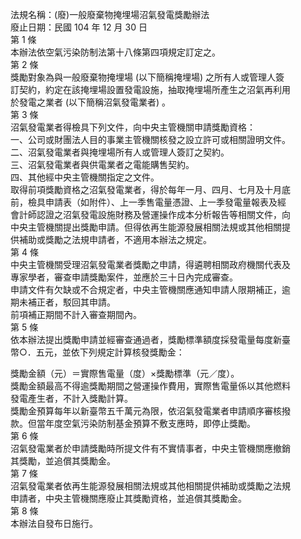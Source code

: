法規名稱：(廢)一般廢棄物掩埋場沼氣發電獎勵辦法  
廢止日期：民國 104 年 12 月 30 日  
第 1 條  
本辦法依空氣污染防制法第十八條第四項規定訂定之。  
第 2 條  
獎勵對象為與一般廢棄物掩埋場 (以下簡稱掩埋場) 之所有人或管理人簽  
訂契約，約定在該掩埋場設置發電設施，抽取掩埋場所產生之沼氣再利用  
於發電之業者 (以下簡稱沼氣發電業者) 。  
第 3 條  
沼氣發電業者得檢具下列文件，向中央主管機關申請獎勵資格：  
一、公司或財團法人目的事業主管機關核發之設立許可或相關證明文件。  
二、沼氣發電業者與掩埋場所有人或管理人簽訂之契約。  
三、沼氣發電業者與供電業者之電能購售契約。  
四、其他經中央主管機關指定之文件。  
取得前項獎勵資格之沼氣發電業者，得於每年一月、四月、七月及十月底  
前，檢具申請表（如附件）、上一季售電量憑證、上一季發電量報表及經  
會計師認證之沼氣發電設施財務及營運操作成本分析報告等相關文件，向  
中央主管機關提出獎勵申請。但得依再生能源發展相關法規或其他相關提  
供補助或獎勵之法規申請者，不適用本辦法之規定。  
第 4 條  
中央主管機關受理沼氣發電業者獎勵之申請，得遴聘相關政府機關代表及  
專家學者，審查申請獎勵案件，並應於三十日內完成審查。  
申請文件有欠缺或不合規定者，中央主管機關應通知申請人限期補正，逾  
期未補正者，駁回其申請。  
前項補正期間不計入審查期間內。  
第 5 條  
依本辦法提出獎勵申請並經審查通過者，獎勵標準額度採發電量每度新臺  
幣○．五元，並依下列規定計算核發獎勵金：  


獎勵金額（元）＝實際售電量（度）×獎勵標準（元／度）。  
獎勵金額最高不得逾獎勵期間之營運操作費用，實際售電量係以其他燃料  
發電產生者，不計入獎勵計算。  
獎勵金預算每年以新臺幣五千萬元為限，依沼氣發電業者申請順序審核撥  
款。但當年度空氣污染防制基金預算不敷支應時，即停止獎勵。  
第 6 條  
沼氣發電業者於申請獎勵時所提文件有不實情事者，中央主管機關應撤銷  
其獎勵，並追償其獎勵金。  
第 7 條  
沼氣發電業者依再生能源發展相關法規或其他相關提供補助或獎勵之法規  
申請者，中央主管機關應廢止其獎勵資格，並追償其獎勵金。  
第 8 條  
本辦法自發布日施行。  


